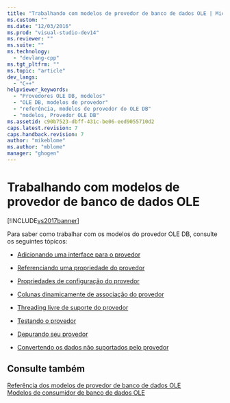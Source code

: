 ```yaml
---
title: "Trabalhando com modelos de provedor de banco de dados OLE | Microsoft Docs"
ms.custom: ""
ms.date: "12/03/2016"
ms.prod: "visual-studio-dev14"
ms.reviewer: ""
ms.suite: ""
ms.technology: 
  - "devlang-cpp"
ms.tgt_pltfrm: ""
ms.topic: "article"
dev_langs: 
  - "C++"
helpviewer_keywords: 
  - "Provedores OLE DB, modelos"
  - "OLE DB, modelos de provedor"
  - "referência, modelos de provedor do OLE DB"
  - "modelos, Provedor OLE DB"
ms.assetid: c90b7523-dbff-431c-be06-eed9055710d2
caps.latest.revision: 7
caps.handback.revision: 7
author: "mikeblome"
ms.author: "mblome"
manager: "ghogen"
---
```

# Trabalhando com modelos de provedor de banco de dados OLE
[!INCLUDE[vs2017banner](../../assembler/inline/includes/vs2017banner.md)]

Para saber como trabalhar com os modelos do provedor OLE DB, consulte os seguintes tópicos:  
  
-   [Adicionando uma interface para o provedor](../../data/oledb/adding-an-interface-to-your-provider.md)  
  
-   [Referenciando uma propriedade do provedor](../../data/oledb/referencing-a-property-in-your-provider.md)  
  
-   [Propriedades de configuração do provedor](../../data/oledb/setting-properties-in-your-provider.md)  
  
-   [Colunas dinamicamente de associação do provedor](../../data/oledb/dynamically-binding-columns-in-your-provider.md)  
  
-   [Threading livre de suporte do provedor](../Topic/Supporting%20Free%20Threading%20in%20Your%20Provider.md)  
  
-   [Testando o provedor](../Topic/Testing%20Your%20Provider.md)  
  
-   [Depurando seu provedor](../../data/oledb/debugging-your-provider.md)  
  
-   [Convertendo os dados não suportados pelo provedor](../../data/oledb/converting-data-not-supported-by-the-provider.md)  
  
## Consulte também  
 [Referência dos modelos de provedor de banco de dados OLE](../../data/oledb/ole-db-provider-templates-reference.md)   
 [Modelos de consumidor de banco de dados OLE](../../data/oledb/ole-db-consumer-templates-cpp.md)